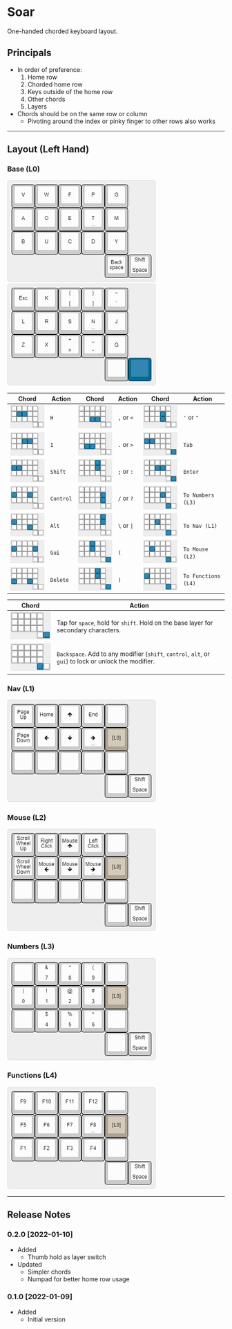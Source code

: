 # Soar
One-handed chorded keyboard layout.

## Principals

* In order of preference:
    1. Home row
    2. Chorded home row
    3. Keys outside of the home row
    4. Other chords
    5. Layers
* Chords should be on the same row or column
    * Pivoting around the index or pinky finger to other rows also works

---

## Layout (Left Hand)

### Base (L0)

![Base](/images/base.png) ![Secondary](/images/secondary.png)

Chord | Action | Chord | Action | Chord | Action
--- | --- | --- | --- | --- | ---
![h](/images/h.png) | `H` | ![comma](/images/comma.png) | `,` or `<` | ![apos](/images/apos.png) | `'` or `"`
![i](/images/i.png) | `I` | ![period](/images/period.png) | `.` or `>` | ![tab](/images/tab.png) | `Tab`
![shift](/images/shift.png) | `Shift` | ![semicolon](/images/semicolon.png) | `;` or `:` | ![enter](/images/enter.png) | `Enter`
![ctrl](/images/ctrl.png) | `Control` | ![slash](/images/slash.png) | `/` or `?` | ![l3](/images/l3.png) | `To Numbers (L3)`
![alt](/images/alt.png) | `Alt` | ![backslash](/images/backslash.png) | `\` or `\|` | ![l1](/images/l1.png) | `To Nav (L1)`
![gui](/images/gui.png) | `Gui` | ![left paren](/images/lparen.png) | `(` | ![l2](/images/l2.png) | `To Mouse (L2)`
![delete](/images/del.png) | `Delete` | ![right paren](/images/rparen.png) | `)` | ![l4](/images/l4.png) | `To Functions (L4)`

Chord | Action
--- | ---
![shift](/images/layer-shift.png) | Tap for `space`, hold for `shift`. Hold on the base layer for secondary characters.
![lock](/images/lock.png) | `Backspace`. Add to any modifier (`shift`, `control`, `alt`, or `gui`) to lock or unlock the modifier.

### Nav (L1)

![Nav](/images/nav.png)

### Mouse (L2)

![Mouse](/images/mouse.png)

### Numbers (L3)

![Numbers](/images/numbers.png)

### Functions (L4)

![Functions](/images/functions.png)

---

## Release Notes

### 0.2.0 [2022-01-10]

* Added
    * Thumb hold as layer switch
* Updated
    * Simpler chords
    * Numpad for better home row usage

### 0.1.0 [2022-01-09]

* Added
    * Initial version
